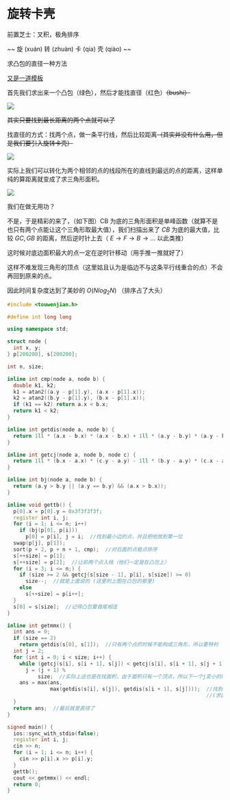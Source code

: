 # 旋转卡壳

前置芝士：叉积，极角排序

\~~ 旋 (xuán) 转 (zhuàn) 卡 (qia) 壳 (qiào) \~~

求凸包的直径一种方法

 [又是一道模板](https://www.luogu.com.cn/problem/P1452) 

首先我们求出来一个凸包（绿色），然后才能找直径（红色）~~（bushi）~~

![](https://cdn.luogu.com.cn/upload/image_hosting/8ehlpvc1.png)

~~其实只要找到最长距离的两个点就可以了~~

找直径的方式：找两个点，做一条平行线，然后比较距离~~（其实并没有什么用，但是我们要引入旋转卡壳）~~

![](https://cdn.luogu.com.cn/upload/image_hosting/paozftbk.png)

实际上我们可以转化为两个相邻的点的线段所在的直线到最远的点的距离，这样单纯的算距离就变成了求三角形面积。

![](https://cdn.luogu.com.cn/upload/image_hosting/7cyr6wax.png)

我们在做无用功？

不是，于是精彩的来了，（如下图）CB 为底的三角形面积是单峰函数（就算不是也只有两个点能让这个三角形取最大值），我们扫描出来了 $CB$ 为底的最大值，比较 $GC,GB$ 的距离，然后逆时针上去（ $E \to F \to B \to ...$ 以此类推）

这时候对底边面积最大的点一定在逆时针移动（用手推一推就好了）

这样不难发现三角形的顶点（这里姑且认为是临边不与这条平行线重合的点）不会再回到原来的点。

因此时间复杂度达到了美妙的 $O(Nlog_2N)$ （排序占了大头）

```cpp
#include <touwenjian.h>

#define int long long

using namespace std;

struct node {
  int x, y;
} p[200200], s[200200];

int n, size;

inline int cmp(node a, node b) {
  double k1, k2;
  k1 = atan2((a.y - p[1].y), (a.x - p[1].x));
  k2 = atan2((b.y - p[1].y), (b.x - p[1].x));
  if (k1 == k2) return a.x < b.x;
  return k1 < k2;
}

inline int getdis(node a, node b) {
  return 1ll * (a.x - b.x) * (a.x - b.x) + 1ll * (a.y - b.y) * (a.y - b.y);
}

inline int getcj(node a, node b, node c) {
  return 1ll * (b.x - a.x) * (c.y - a.y) - 1ll * (b.y - a.y) * (c.x - a.x);
}

inline int bj(node a, node b) {
  return (a.y > b.y || (a.y == b.y) && (a.x > b.x));
}

inline void gettb() {
  p[0].x = p[0].y = 0x3f3f3f3f;
  register int i, j;
  for (i = 1; i <= n; i++)
    if (bj(p[0], p[i]))
      p[0] = p[i], j = i;  //找到最小边的点，并且把他放到第一位
  swap(p[j], p[1]);
  sort(p + 2, p + n + 1, cmp);  //对后面的点极点排序
  s[++size] = p[1];
  s[++size] = p[2];  //让前两个点入栈（他们一定是在凸包上）
  for (i = 3; i <= n;) {
    if (size >= 2 && getcj(s[size - 1], p[i], s[size]) >= 0)
      size--;  //就是上面说的 (这里的上图在凸包的那里)
    else
      s[++size] = p[i++];
  }
  s[0] = s[size];  //记得凸包要首尾相连
}

inline int getmmx() {
  int ans = 0;
  if (size == 2)
    return getdis(s[0], s[1]);  //只有两个点的时候不能构成三角形，所以要特判
  int j = 2;
  for (int i = 0; i < size; i++) {
    while (getcj(s[i], s[i + 1], s[j]) < getcj(s[i], s[i + 1], s[j + 1]))
      j = (j + 1) %
          size;  //实际上这也是在找面积，由于面积只有一个顶点，所以下一个j变小的时候就退出
    ans = max(ans,
              max(getdis(s[i], s[j]), getdis(s[i + 1], s[j])));  //找到距离最远的一条线段，并且与当前最大值比较
                                                                 //(求面积即可)
  }
  return ans;  //最后就是直径了
}

signed main() {
  ios::sync_with_stdio(false);
  register int i, j;
  cin >> n;
  for (i = 1; i <= n; i++) {
    cin >> p[i].x >> p[i].y;
  }
  gettb();
  cout << getmmx() << endl;
  return 0;
}
```

